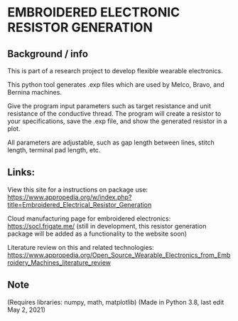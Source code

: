 # EMBROIDERED ELECTRONIC RESISTOR GENERATION

## Background / info
This is part of a research project to develop flexible wearable electronics. 

This python tool generates .exp files which are used by Melco, Bravo, and Bernina machines.

Give the program input parameters such as target resistance and unit resistance of the conductive thread. The program will create a resistor to your specifications, save the .exp file, and show the generated resistor in a plot. 

All parameters are adjustable, such as gap length between lines, stitch length, terminal pad length, etc. 

## Links:
View this site for a instructions on package use:
https://www.appropedia.org/w/index.php?title=Embroidered_Electrical_Resistor_Generation

Cloud manufacturing page for embroidered electronics:
https://socl.frigate.me/
(still in development, this resistor generation package will be added as a functionality to the website soon)

Literature review on this and related technologies:
https://www.appropedia.org/Open_Source_Wearable_Electronics_from_Embroidery_Machines_literature_review

## Note
(Requires libraries: numpy, math, matplotlib)
(Made in Python 3.8, last edit May 2, 2021)
